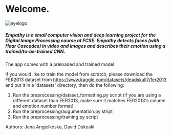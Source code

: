 # Welcome.

![eyelogo](https://github.com/user-attachments/assets/d7749b2e-0d8c-48d5-80f1-e21805bef3b1)

##### Empathy is a small computer vision and deep learning project for the Digital Image Processing course at FCSE. Empathy detects faces (with Haar Cascades) in video and images and describes their emotion using a trained/to-be-trained CNN.

The app comes with a preloaded and trained model.

If you would like to train the model from scratch, please download the FER2013 dataset from https://www.kaggle.com/datasets/deadskull7/fer2013 and put it in a 'datasets' directory, then do the following:
  1. Run the preprocessing/dataset_formatting.py script (if you are using a different dataset than FER2013, make sure it matches FER2013's column and emotion number format)
  2. Run the preprocessing/augumentation.py stript
  3. Run the preprocessing/training.py script 

Authors:
Jana Angjelkoska, David Dukoski
